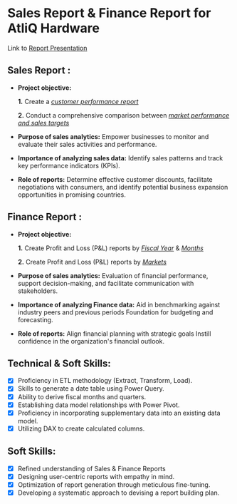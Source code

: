 # Sales Report & Finance Report for AtliQ Hardware

Link to [Report Presentation]()

## Sales Report :


- **Project objective:** 

    **1.** Create a _[customer performance report](https://github.com/chandreshkhuntia/SALES-REPORT-FINANCE-REPORT-for-AtliQ-Hardware-in-Excel/blob/main/Customer%20Performance%20Report.pdf)_ 

    **2.** Conduct a comprehensive comparison between _[market performance and sales targets](https://github.com/chandreshkhuntia/SALES-REPORT-FINANCE-REPORT-for-AtliQ-Hardware-in-Excel/blob/main/Market%20Performance%20vs%20Target%20Report.pdf)_

- **Purpose of sales analytics:** Empower businesses to monitor and evaluate their sales activities and performance.

- **Importance of analyzing sales data:** Identify sales patterns and track key performance indicators (KPIs).

- **Role of reports:** Determine effective customer discounts, facilitate negotiations with consumers, and identify potential business expansion opportunities in promising countries.


## Finance Report :

- **Project objective:** 

    **1.** Create Profit and Loss (P&L) reports by _[Fiscal Year](https://github.com/chandreshkhuntia/SALES-REPORT-FINANCE-REPORT-for-AtliQ-Hardware-in-Excel/blob/main/P%26L%20Statement%20by%20Fiscal%20Year.pdf)_ & _[Months](https://github.com/chandreshkhuntia/SALES-REPORT-FINANCE-REPORT-for-AtliQ-Hardware-in-Excel/blob/main/P%26L%20Statement%20by%20Months.pdf)_ 

   **2.** Create Profit and Loss (P&L) reports by _[Markets](https://github.com/chandreshkhuntia/SALES-REPORT-FINANCE-REPORT-for-AtliQ-Hardware-in-Excel/blob/main/P%26L%20Statement%20by%20Markets.pdf)_

- **Purpose of sales analytics:** Evaluation of financial performance, support decision-making, and facilitate communication with stakeholders.

- **Importance of analyzing Finance data:** Aid in benchmarking against industry peers and previous periods Foundation for budgeting and forecasting.

- **Role of reports:** Align financial planning with strategic goals Instill confidence in the organization's financial outlook.


## Technical & Soft Skills:
- [x]	Proficiency in ETL methodology (Extract, Transform, Load).
- [x]	Skills to generate a date table using Power Query.
- [x]	Ability to derive fiscal months and quarters.
- [x]	Establishing data model relationships with Power Pivot.
- [x]	Proficiency in incorporating supplementary data into an existing data model.
- [x]	Utilizing DAX to create calculated columns.

## Soft Skills:
- [x]	Refined understanding of Sales & Finance Reports
- [x]	Designing user-centric reports with empathy in mind.
- [x]	Optimization of report generation through meticulous fine-tuning.
- [x]	Developing a systematic approach to devising a report building plan.
